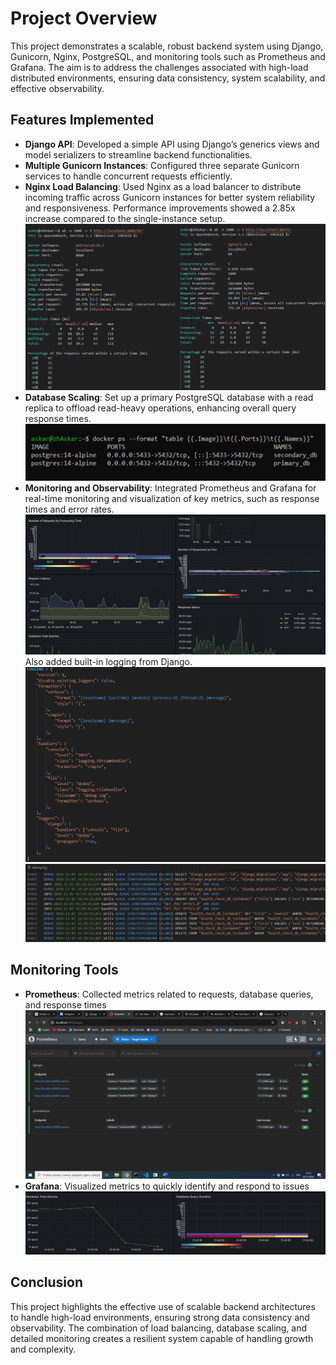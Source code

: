 # Project Overview

This project demonstrates a scalable, robust backend system using Django, Gunicorn, Nginx, PostgreSQL, and monitoring tools such as Prometheus and Grafana. The aim is to address the challenges associated with high-load distributed environments, ensuring data consistency, system scalability, and effective observability.

## Features Implemented

- **Django API**: Developed a simple API using Django’s generics views and model serializers to streamline backend functionalities.
- **Multiple Gunicorn Instances**: Configured three separate Gunicorn services to handle concurrent requests efficiently.
- **Nginx Load Balancing**: Used Nginx as a load balancer to distribute incoming traffic across Gunicorn instances for better system reliability and responsiveness. Performance improvements showed a 2.85x increase compared to the single-instance setup.
  ![Screen](assets/image.png)
- **Database Scaling**: Set up a primary PostgreSQL database with a read replica to offload read-heavy operations, enhancing overall query response times.
  ![Screen](assets/image-1.png)
- **Monitoring and Observability**: Integrated Prometheus and Grafana for real-time monitoring and visualization of key metrics, such as response times and error rates.
  ![Screen](assets/image-2.png)
  Also added built-in logging from Django.
  ![Screen](assets/image-6.png)
  ![Screen](assets/image-7.png)

## Monitoring Tools

- **Prometheus**: Collected metrics related to requests, database queries, and response times
  ![Screen](assets/image-3.png)
- **Grafana**: Visualized metrics to quickly identify and respond to issues
  ![Screen](assets/image-5.png)

## Conclusion

This project highlights the effective use of scalable backend architectures to handle high-load environments, ensuring strong data consistency and observability. The combination of load balancing, database scaling, and detailed monitoring creates a resilient system capable of handling growth and complexity.
